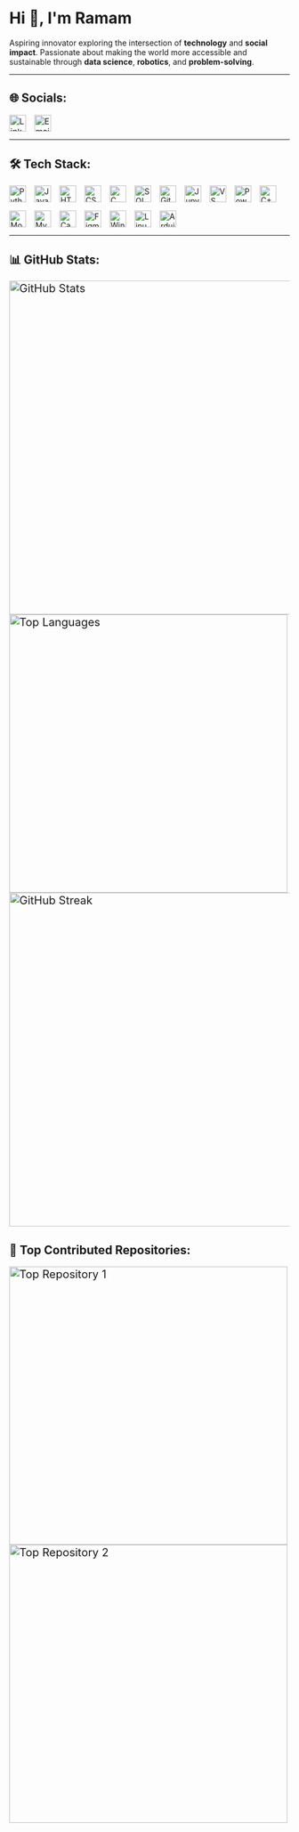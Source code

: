 # Hi 👋, I'm Ramam

Aspiring innovator exploring the intersection of **technology** and **social impact**. Passionate about making the world more accessible and sustainable through **data science**, **robotics**, and **problem-solving**.

---

## 🌐 Socials:

<div style="display: flex; gap: 15px; font-size: 15px;">
  <a href="https://linkedin.com/in/ramam-agarwal-51363716b/" target="_blank">
    <img src="https://img.shields.io/badge/LinkedIn-0077B5?logo=linkedin&logoColor=white" alt="LinkedIn" height="30"/>
  </a>
  <a href="mailto:ramamagarwal1234@gmail.com" target="_blank">
    <img src="https://img.shields.io/badge/Email-D14836?logo=gmail&logoColor=white" alt="Email" height="30"/>
  </a>
</div>

---

## 🛠️ Tech Stack:

<div style="display: flex; flex-wrap: wrap; gap: 15px;">

<img src="https://img.shields.io/badge/Python-3776AB?logo=python&logoColor=white" alt="Python" height="30"/>
<img src="https://img.shields.io/badge/Java-007396?logo=java&logoColor=white" alt="Java" height="30"/>
<img src="https://img.shields.io/badge/HTML5-E34F26?logo=html5&logoColor=white" alt="HTML5" height="30"/>
<img src="https://img.shields.io/badge/CSS3-1572B6?logo=css3&logoColor=white" alt="CSS3" height="30"/>
<img src="https://img.shields.io/badge/C-00599C?logo=c&logoColor=white" alt="C" height="30"/>
<img src="https://img.shields.io/badge/SQL-003B57?logo=postgresql&logoColor=white" alt="SQL" height="30"/>
<img src="https://img.shields.io/badge/Git-F05032?logo=git&logoColor=white" alt="Git" height="30"/>
<img src="https://img.shields.io/badge/Jupyter-F37626?logo=jupyter&logoColor=white" alt="Jupyter" height="30"/>
<img src="https://img.shields.io/badge/VS%20Code-007ACC?logo=visual-studio-code&logoColor=white" alt="VS Code" height="30"/>
<img src="https://img.shields.io/badge/Powershell-5391FE?logo=powershell&logoColor=white" alt="Powershell" height="30"/>
<img src="https://img.shields.io/badge/C++-00599C?logo=c%2B%2B&logoColor=white" alt="C++" height="30"/>
<img src="https://img.shields.io/badge/MongoDB-47A248?logo=mongodb&logoColor=white" alt="MongoDB" height="30"/>
<img src="https://img.shields.io/badge/MySQL-4479A1?logo=mysql&logoColor=white" alt="MySQL" height="30"/>
<img src="https://img.shields.io/badge/Canva-00C4CC?logo=canva&logoColor=white" alt="Canva" height="30"/>
<img src="https://img.shields.io/badge/Figma-F24E1E?logo=figma&logoColor=white" alt="Figma" height="30"/>
<img src="https://img.shields.io/badge/Windows%20Terminal-4D4D4D?logo=windows-terminal&logoColor=white" alt="Windows Terminal" height="30"/>
<img src="https://img.shields.io/badge/Linux-FCC624?logo=linux&logoColor=black" alt="Linux" height="30"/>
<img src="https://img.shields.io/badge/Arduino-00979D?logo=arduino&logoColor=white" alt="Arduino" height="30"/>

</div>

---

## 📊 GitHub Stats:

<div style="font-size: 20px;">

<img src="https://github-readme-stats.vercel.app/api?username=RamamAgarwal&show_icons=true&theme=radical" alt="GitHub Stats" width="600"/>

<img src="https://github-readme-stats.vercel.app/api/top-langs/?username=RamamAgarwal&layout=compact&theme=radical" alt="Top Languages" width="500"/>

<img src="https://streak-stats.demolab.com?user=RamamAgarwal&theme=radical&hide_border=true" alt="GitHub Streak" width="600"/>

</div>

## 🌟 Top Contributed Repositories:

<div style="font-size: 20px;">

<img src="https://github-readme-stats.vercel.app/api/pin/?username=RamamAgarwal&repo=MathematicalSimulationProjects&theme=radical" alt="Top Repository 1" width="500"/>

<img src="https://github-readme-stats.vercel.app/api/pin/?username=RamamAgarwal&repo=DataScienceProjects&theme=radical" alt="Top Repository 2" width="500"/>

</div>
